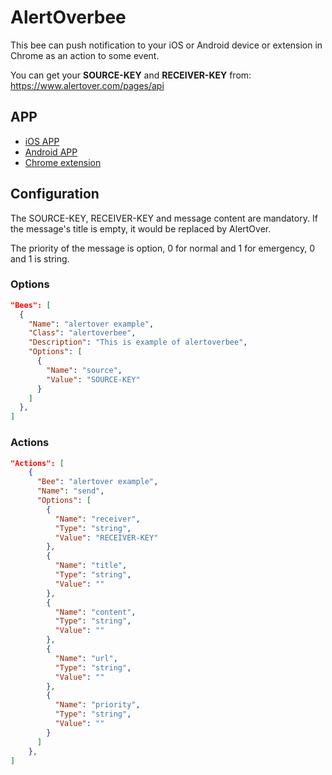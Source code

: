 # AlertOverbee

This bee can push notification to your iOS or Android device or extension in Chrome as an action to some event.

You can get your **SOURCE-KEY** and **RECEIVER-KEY** from: https://www.alertover.com/pages/api

## APP

* [iOS APP](https://itunes.apple.com/cn/app/alertover-gao-xiao-mian-fei/id1069760182?l=en&mt=8)
* [Android APP](http://www.wandoujia.com/apps/com.alertover.app)
* [Chrome extension](https://chrome.google.com/webstore/detail/alertover/cgcgodonijnlgljfdbiicdccnldpdgia?hl=zh-CN)

## Configuration

The SOURCE-KEY, RECEIVER-KEY and message content are mandatory. If the message's title is empty, it would be replaced by AlertOver.

The priority of the message is option, 0 for normal and 1 for emergency, 0 and 1 is string.

### Options
```json
"Bees": [
  {
    "Name": "alertover example",
    "Class": "alertoverbee",
    "Description": "This is example of alertoverbee",
    "Options": [
      {
        "Name": "source",
        "Value": "SOURCE-KEY"
      }
    ]
  },
]
```

### Actions

```json
"Actions": [
    {
      "Bee": "alertover example",
      "Name": "send",
      "Options": [
        {
          "Name": "receiver",
          "Type": "string",
          "Value": "RECEIVER-KEY"
        },
        {
          "Name": "title",
          "Type": "string",
          "Value": ""
        },
        {
          "Name": "content",
          "Type": "string",
          "Value": ""
        },
        {
          "Name": "url",
          "Type": "string",
          "Value": ""
        },
        {
          "Name": "priority",
          "Type": "string",
          "Value": ""
        }
      ]
    },
]
```